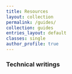 ```yaml
---
title: Resources
layout: collection
permalink: /guides/
collection: guides
entries_layout: default
classes: single
author_profile: true
---
```

### Technical writings